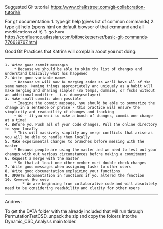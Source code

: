Suggested Git tutorial: https://www.chalkstreet.com/git-collaboration-tutorial/

For git documentation:
	1. type git help (gives list of common commands)
	2. type git help <command> (opens html on default browser of that command and all modifications of it)
    3. go here https://confluence.atlassian.com/bitbucketserver/basic-git-commands-776639767.html


Good Git Practices that Katrina will complain about you not doing:
***
	1. Write good commit messages
		* Because we should be able to skim the list of changes and understand basically what has happened
	2. Write good variable names
		* Because we will now be merging codes so we'll have all of the same names. Naming things appropriately and uniquely as a habit will make merging and sharing simpler (no temps, dummies, or fucks without an additional modifier - i.e. dummycsdlayer)
	3. Make small commits when possible
		* Imagine the commit message, you should be able to summarize the change in a sentence or phrase - this practice will ensure the simplicity and readability of changes and tracking
		* SO - if you want to make a bunch of changes, commit one change at a time!
	4. Before you Push all of your code changes, Pull the online directory to sync locally 
		* This will massively simplify any merge conflicts that arise as you will be able to handle them locally
	5. Make experimental changes to branches before messing with the master
		* Because people are using the master and we need to test out your changes with out various circumstances before making a commitment 
	6. Request a merge with the master 
        * So that at least one other member must double check changes 
	7. Write good messages when assigning tasks to other users
	8. Write good documentation explaining your functions
	9. UPDATE documentation in functions if you altered the function
	10. Comment the code
			* We are beginning true collaborative code and will absolutely need to be considering readability and clarity for other users
***
			

Andrew:

To get the DATA folder with the already included that will run through PermutationTestCSD, unpack the zip and copy the folders into the Dynamic_CSD_Analysis main folder.  